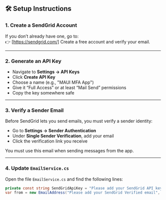 ## 🛠️ Setup Instructions

### 1. Create a SendGrid Account

If you don’t already have one, go to:  
👉 [https://sendgrid.com/]
Create a free account and verify your email.

---

### 2. Generate an API Key

- Navigate to **Settings → API Keys**
- Click **Create API Key**
- Choose a name (e.g., "MAUI MFA App")
- Give it “Full Access” or at least “Mail Send” permissions
- Copy the key somewhere safe

---

### 3. Verify a Sender Email

Before SendGrid lets you send emails, you must verify a sender identity:

- Go to **Settings → Sender Authentication**
- Under **Single Sender Verification**, add your email
- Click the verification link you receive

You must use this email when sending messages from the app.

---

### 4. Update `EmailService.cs`

Open the file `EmailService.cs` and find the following lines:

```csharp
private const string SendGridApiKey = "Please add your SendGrid API key here";
var from = new EmailAddress("Please add your SendGrid Verified email", "Group 3");
